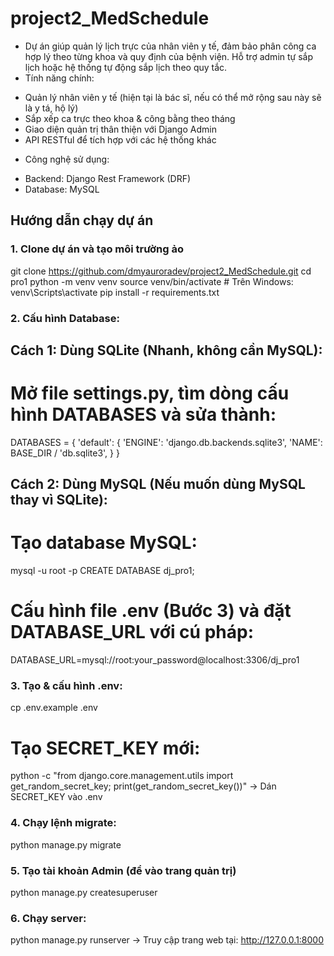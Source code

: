 # project2_MedSchedule
- Dự án giúp quản lý lịch trực của nhân viên y tế, đảm bảo phân công ca hợp lý theo từng khoa và quy định của bệnh viện. Hỗ trợ admin tự sắp lịch hoặc hệ thống tự động sắp lịch theo quy tắc.
- Tính năng chính:
* Quản lý nhân viên y tế (hiện tại là bác sĩ, nếu có thể mở rộng sau này sẽ là y tá, hộ lý)
* Sắp xếp ca trực theo khoa & công bằng theo tháng
* Giao diện quản trị thân thiện với Django Admin
* API RESTful để tích hợp với các hệ thống khác
- Công nghệ sử dụng:
* Backend: Django Rest Framework (DRF)
* Database: MySQL
##  Hướng dẫn chạy dự án
### 1. Clone dự án và tạo môi trường ảo
git clone https://github.com/dmyauroradev/project2_MedSchedule.git
cd pro1
python -m venv venv
source venv/bin/activate  # Trên Windows: venv\Scripts\activate
pip install -r requirements.txt

### 2. Cấu hình Database:
## Cách 1: Dùng SQLite (Nhanh, không cần MySQL):
# Mở file settings.py, tìm dòng cấu hình DATABASES và sửa thành:
DATABASES = {
    'default': {
        'ENGINE': 'django.db.backends.sqlite3',
        'NAME': BASE_DIR / 'db.sqlite3',
    }
}

## Cách 2: Dùng MySQL (Nếu muốn dùng MySQL thay vì SQLite):
# Tạo database MySQL:
mysql -u root -p
CREATE DATABASE dj_pro1;
# Cấu hình file .env (Bước 3) và đặt DATABASE_URL với cú pháp:
DATABASE_URL=mysql://root:your_password@localhost:3306/dj_pro1

### 3. Tạo & cấu hình .env:
cp .env.example .env
# Tạo SECRET_KEY mới:
python -c "from django.core.management.utils import get_random_secret_key; print(get_random_secret_key())"
-> Dán SECRET_KEY vào .env

### 4. Chạy lệnh migrate:
python manage.py migrate

### 5. Tạo tài khoản Admin (để vào trang quản trị)
python manage.py createsuperuser

### 6. Chạy server:
python manage.py runserver
-> Truy cập trang web tại: http://127.0.0.1:8000
